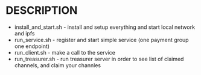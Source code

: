 # DESCRIPTION

* install_and_start.sh - install and setup everything and start local network
and ipfs
* run_service.sh - register and start simple service (one payment
group one endpoint)
* run_client.sh  - make a call to the service
* run_treasurer.sh - run treasurer server in order to see list
of claimed channels, and claim your channles 
